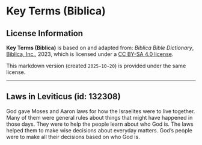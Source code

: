 # Key Terms (Biblica)

## License Information

**Key Terms (Biblica)** is based on and adapted from: _Biblica Bible Dictionary_, [Biblica, Inc.](https://www.biblica.com/), 2023, which is licensed under a [CC BY-SA 4.0 license](https://creativecommons.org/licenses/by-sa/4.0/legalcode.en).

This markdown version (created `2025-10-20`) is provided under the same license.



--------------------------------

## Laws in Leviticus (id: 132308)

God gave Moses and Aaron laws for how the Israelites were to live together. Many of them were general rules about things that might have happened in those days. They were to help the people learn about who God is. The laws helped them to make wise decisions about everyday matters. God’s people were to make all their decisions based on who God is.


